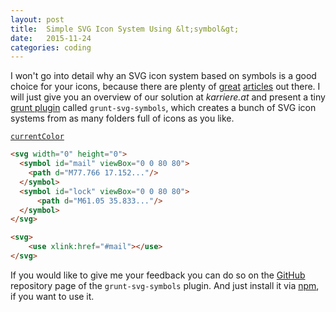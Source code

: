 ```yaml
---
layout: post
title:  Simple SVG Icon System Using &lt;symbol&gt;
date:   2015-11-24
categories: coding
---
```


I won't go into detail why an SVG icon system based on symbols is a good choice for your icons, because there are plenty of [great](https://css-tricks.com/svg-symbol-good-choice-icons/) [articles](http://sarasoueidan.com/blog/structuring-grouping-referencing-in-svg/) out there. I will just give you an overview of our solution at _karriere.at_ and present a tiny [grunt plugin](https://www.npmjs.com/package/grunt-svg-symbols) called `grunt-svg-symbols`, which creates a bunch of SVG icon systems from as many folders full of icons as you like.

[`currentColor`](http://caniuse.com/#feat=currentcolor)

~~~ html
<svg width="0" height="0">
  <symbol id="mail" viewBox="0 0 80 80">
    <path d="M77.766 17.152..."/>
  </symbol>
  <symbol id="lock" viewBox="0 0 80 80">
      <path d="M61.05 35.833..."/>
  </symbol>
</svg>
~~~~

~~~~ html
<svg>
    <use xlink:href="#mail"></use>
</svg>
~~~~

If you would like to give me your feedback you can do so on the [GitHub](https://github.com/Lorti/grunt-svg-symbols) repository page of the `grunt-svg-symbols` plugin. And just install it via
[npm](https://www.npmjs.com/package/grunt-svg-symbols), if you want to use it.
